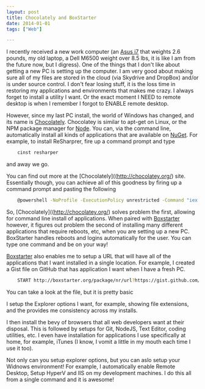 ```yaml
---
layout: post
title: Chocolately and BoxStarter
date: 2014-01-01
tags: ["Web"]

---
```


I recently received a new work computer (an [Asus i7](http://www.asus.com/Notebooks_Ultrabooks/ASUS_ZENBOOK_UX301LA/) that
weights 2.6 pounds, my old laptop, a Dell M6500 weight over 8.5 lbs, it is like I am from the future now, but I digress).
One of the things that I don't like about getting a new PC is setting up the computer. I am very good about making sure
all of my files are stored in the cloud (via Skydrive and DropBox) and/or is under source control. I don't fear losing stuff, it
is the loss time in restoring my applications and environments that makes me crazy. I always forget to install a utility
I want. Or the exact moment I NEED to remote desktop is when I remember I forgot to ENABLE remote desktop.

However, since my last PC install, the world of Windows has changed, and its name is [Chocolately](http://chocolatey.org/).
Chocolatey is similar to apt-get on Linux, or the NPM package manager for [Node](http://www.nodejs.org). You can, via
the command line, automatically install all kinds of applications that are available on [NuGet](http://www.nuget.org/).
For example, to install ReSharprer, fire up a command prompt and type

```bash
    cinst resharper
```
and away we go.

You can find out more at the [Chocolately]((http://chocolatey.org/) site. Essentially though, you can achieve all of
this goodness by firing up a command prompt and pasting the following

```bash
    @powershell -NoProfile -ExecutionPolicy unrestricted -Command "iex ((new-object net.webclient).DownloadString('https://chocolatey.org/install.ps1'))" && SET PATH=%PATH%;%systemdrive%\chocolatey\bin
```

So, [Chocolately]((http://chocolatey.org/) solves problem the first, allowing for command line install of applications.
When paired with [Boxstarter](http://boxstarter.org/) however, it figures out problem the second of installing many different
applications that require reboots, etc, when you are setting up a new PC. BoxStarter handles reboots and logins
automatically for the user. You can type one command and be on your way!

[Boxstarter](http://boxstarter.org/) also enables me to setup a URL that will have all of the applications that I want
installed in a single location. For example, I created a Gist file on GitHub that has application I want when 
I have a fresh PC.

```bash
    START http://boxstarter.org/package/nr/url?https://gist.github.com/jptacek/8099099/raw/f691b3433c09dcd361fca8cc6cfe637ca7521771/boxstarter
```

You can take a look at the file, but it is pretty basic

I setup the Explorer options I want, for example, showing file extensions, and the provides me consistency across my
installs.

I then install the bevy of browsers that all web developers want at their disposal. This is followed by setups for Git,
NodeJS, Text Editor, coding utilities, etc. I even have installation for applications I use specifically at home, for
example, iTunes (I know, I vomit a little in my mouth each time I use it too).

Not only can you setup explorer options, but you can aslo setup your Widnows environment! For example, I automatically
enable Remote Desktop, Setup HyperV and IIS on my development machines. I do this all from a single command and it
is awesome!
